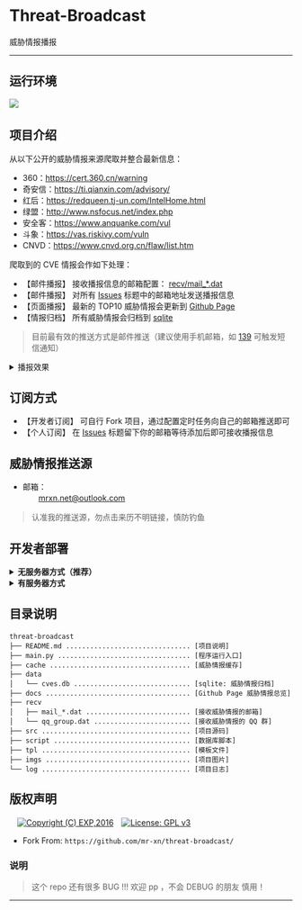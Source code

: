 # Threat-Broadcast
威胁情报播报

------

## 运行环境

![](https://img.shields.io/badge/Python-3.8%2B-brightgreen.svg) 


## 项目介绍

从以下公开的威胁情报来源爬取并整合最新信息：

- 360：https://cert.360.cn/warning
- 奇安信：https://ti.qianxin.com/advisory/
- 红后：https://redqueen.tj-un.com/IntelHome.html
- 绿盟：http://www.nsfocus.net/index.php
- 安全客：https://www.anquanke.com/vul
- 斗象：https://vas.riskivy.com/vuln
- CNVD：https://www.cnvd.org.cn/flaw/list.htm

爬取到的 CVE 情报会作如下处理：

- 【邮件播报】 接收播报信息的邮箱配置： [recv/mail_*.dat](recv/mail.dat)
- 【邮件播报】 对所有 <a href="https://github.com/mr-xn/threat-broadcast/issues/new?title=Your+Email&amp;body=Just+push+%27Submit+new+issue%27.+You+don%27t+need+to+do+anything+else.">Issues</a> 标题中的邮箱地址发送播报信息
- 【页面播报】 最新的 TOP10 威胁情报会更新到 [Github Page](https://mr-xn.github.io/threat-broadcast/)
- 【情报归档】 所有威胁情报会归档到 [sqlite](data/cves.db)


> 目前最有效的推送方式是邮件推送（建议使用手机邮箱，如 [139](https://appmail.mail.10086.cn) 可触发短信通知）

<details>
<summary>播报效果</summary>
<br/>

![](./imgs/email.png)

</details>


## 订阅方式

- 【开发者订阅】 可自行 Fork 项目，通过配置定时任务向自己的邮箱推送即可
- 【个人订阅】 在 <a href="https://github.com/mr-xn/threat-broadcast/issues/new?title=Your+Email&amp;body=Just+push+%27Submit+new+issue%27.+You+don%27t+need+to+do+anything+else.">Issues</a> 标题留下你的邮箱等待添加后即可接收播报信息


## 威胁情报推送源

- 邮箱： 
<br/>　　mrxn.net@outlook.com


> 认准我的推送源，勿点击来历不明链接，慎防钓鱼



## 开发者部署

<details>
<summary><b>无服务器方式（推荐）</b></summary>
<br/>

本项目已配置 [Github Actions](https://docs.github.com/cn/actions/configuring-and-managing-workflows/configuring-a-workflow)，因此你只需轻松几步即可实现部署：

- [Fork 本项目](https://github.com/mr-xn/threat-broadcast) 到你的代码仓库
- 通过 Settings --> Secrets 配置用于 **发送** 威胁情报邮件的 4 个环境变量：
<br/>　　`MAIL_SMTP`： SMTP 服务器（国内推荐 QQ），如 `smtp.qq.com`
<br/>　　`MAIL_USER`： 邮箱账号，如 `mrxn.net@qq.com`
<br/>　　`MAIL_PASS`： 邮箱密码
<br/>　　`MAIL_RECV`： 接收情报的邮箱，如 `mrxn.net@gmail.com,admin@mrxn.net` 
PS：如果邮箱的发送端口不是默认的`465`，比如`outlook`的邮箱默认是`587`,请修改：https://github.com/Mr-xn/threat-broadcast/blob/main/.github/workflows/autorun.yml#L35 处的`server_port`的值。
- 启用 Settings --> Actions 功能

> 尔后程序便会每小时执行一次，并自动生成 [Github Page](https://mr-xn.github.io/threat-broadcast/) 播报页面（若要调整执行频率，可修改 [`autorun.yml`](.github/workflows/autorun.yml) 的 `schedule` 触发时点）

![](imgs/secrets.png)


</details>


<details>
<summary><b>有服务器方式</b></summary>
<br/>

### 安装

- 任意找一台 Linux 服务器（阿里云、腾讯云等）
- 安装 python 3.8
- 把仓库 checkout 到服务器本地： `git clone https://github.com/mr-xn/threat-broadcast`

> 国内的云主机（阿里云/腾讯云等）为了避免滥发邮件默认关闭了对 SMTP 25 端口的出口流量，直接导致邮件无法发送。 解封需要到控制台申请，例如 《[阿里云 25 端口解封](https://help.aliyun.com/knowledge_detail/56130.html?spm=a2c4e.11153940.0.0.50664791wrBD3D&source=5176.11533457&userCode=r3yteowb&type=copy)》、 《[腾讯云 25 端口解封](https://cloud.tencent.com/document/product/213/40436)》


### 配置定时任务

- 修改 crontab 配置文件，设置定时任务： `vim /etc/crontab`
- 设置定时任务命令（每小时）： `0 * * * * root python ${workspace}/threat-broadcast/main.py [-any_args]`
- 注意脚本位置需使用绝对路径，根据实际 checkout 的位置修改即可
- 保存 crontab 配置文件后会自动生效，查看日志： `tail -10f /var/log/cron`

> 程序运行参数可通过 [`main.py -h`](main.py) 查看帮助文档


### 自动生成 Github Page 播报页面

- 安装 git 命令行客户端
- 安装 GitPython 模块： `pip install GitPython`
- 打开项目目录： `cd ${workspace}/threat-broadcast`
- 设置使用 SSH 与 Github 连接（避免提交内容时要输入账密），详见 [这里](https://help.github.com/en/articles/connecting-to-github-with-ssh)
- 若设置 SSH 后还要输入密码才能提交，则还需要把仓库的 https 协议改成 ssh，详见 [这里](https://help.github.com/en/articles/changing-a-remotes-url#switching-remote-urls-from-https-to-ssh)
- [`main.py`](main.py) 添加运行参数 `-ac` 可自动提交变更到仓库


> 只要爬取到新的威胁情报则会刷新 [`docs/index.html`](docs/index.html)，将其提交到仓库会自动更新 [Github Page](https://mr-xn.github.io/threat-broadcast/)

</details>

## 目录说明

```
threat-broadcast
├── README.md ............................... [项目说明]
├── main.py ................................. [程序运行入口]
├── cache ................................... [威胁情报缓存]
├── data
│   └── cves.db ............................. [sqlite: 威胁情报归档]
├── docs .................................... [Github Page 威胁情报总览]
├── recv
│   ├── mail_*.dat .......................... [接收威胁情报的邮箱]
│   └── qq_group.dat ........................ [接收威胁情报的 QQ 群]
├── src ..................................... [项目源码]
├── script .................................. [数据库脚本]
├── tpl ..................................... [模板文件]
├── imgs .................................... [项目图片]
└── log ..................................... [项目日志]
```


## 版权声明

　[![Copyright (C) EXP,2016](https://img.shields.io/badge/Copyright%20(C)-EXP%202016-blue.svg)](http://exp-blog.com)　[![License: GPL v3](https://img.shields.io/badge/License-GPL%20v3-blue.svg)](https://www.gnu.org/licenses/gpl-3.0)

- Fork From: `https://github.com/mr-xn/threat-broadcast/`

### 说明  
> 这个 repo 还有很多 BUG !!! 欢迎 pp ，不会 DEBUG 的朋友 慎用！

------

